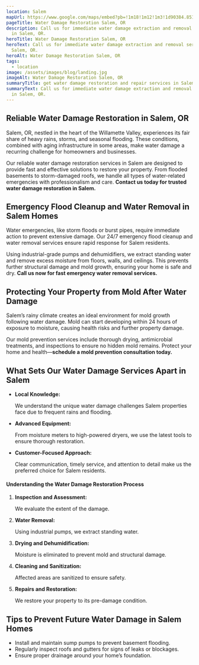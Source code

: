 ```yaml
---
location: Salem
mapUrl: https://www.google.com/maps/embed?pb=!1m18!1m12!1m3!1d90384.85134772409!2d-123.11077968616033!3d44.932961700137966!2m3!1f0!2f0!3f0!3m2!1i1024!2i768!4f13.1!3m3!1m2!1s0x54bffefcbc4b9c63%3A0xf93429e08f0357c2!2sSalem%2C%20OR!5e0!3m2!1sen!2sus!4v1734931195289!5m2!1sen!2sus
pageTitle: Water Damage Restoration Salem, OR
description: Call us for immediate water damage extraction and removal services
  in Salem, OR.
heroTitle: Water Damage Restoration Salem, OR
heroText: Call us for immediate water damage extraction and removal services in
  Salem, OR.
heroAlt: Water Damage Restoration Salem, OR
tags:
  - location
image: /assets/images/blog/landing.jpg
imageAlt: Water Damage Restoration Salem, OR
summaryTitle: get water damage restoration and repair services in Salem, OR
summaryText: Call us for immediate water damage extraction and removal services
  in Salem, OR.
---
```

## **Reliable Water Damage Restoration in Salem, OR**

Salem, OR, nestled in the heart of the Willamette Valley, experiences its fair share of heavy rains, storms, and seasonal flooding. These conditions, combined with aging infrastructure in some areas, make water damage a recurring challenge for homeowners and businesses.

Our reliable water damage restoration services in Salem are designed to provide fast and effective solutions to restore your property. From flooded basements to storm-damaged roofs, we handle all types of water-related emergencies with professionalism and care. **Contact us today for trusted water damage restoration in Salem.**

## **Emergency Flood Cleanup and Water Removal in Salem Homes**

Water emergencies, like storm floods or burst pipes, require immediate action to prevent extensive damage. Our 24/7 emergency flood cleanup and water removal services ensure rapid response for Salem residents.

Using industrial-grade pumps and dehumidifiers, we extract standing water and remove excess moisture from floors, walls, and ceilings. This prevents further structural damage and mold growth, ensuring your home is safe and dry. **Call us now for fast emergency water removal services.**

## **Protecting Your Property from Mold After Water Damage**

Salem’s rainy climate creates an ideal environment for mold growth following water damage. Mold can start developing within 24 hours of exposure to moisture, causing health risks and further property damage.

Our mold prevention services include thorough drying, antimicrobial treatments, and inspections to ensure no hidden mold remains. Protect your home and health—**schedule a mold prevention consultation today.**

## **What Sets Our Water Damage Services Apart in Salem**

* **Local Knowledge:**

   We understand the unique water damage challenges Salem properties face due to frequent rains and flooding.
* **Advanced Equipment:**

   From moisture meters to high-powered dryers, we use the latest tools to ensure thorough restoration.
* **Customer-Focused Approach:**

   Clear communication, timely service, and attention to detail make us the preferred choice for Salem residents.

#### **Understanding the Water Damage Restoration Process**

1. **Inspection and Assessment:**

    We evaluate the extent of the damage.
2. **Water Removal:**

    Using industrial pumps, we extract standing water.
3. **Drying and Dehumidification:**

    Moisture is eliminated to prevent mold and structural damage.
4. **Cleaning and Sanitization:**

    Affected areas are sanitized to ensure safety.
5. **Repairs and Restoration:**

    We restore your property to its pre-damage condition.

## **Tips to Prevent Future Water Damage in Salem Homes**

* Install and maintain sump pumps to prevent basement flooding.
* Regularly inspect roofs and gutters for signs of leaks or blockages.
* Ensure proper drainage around your home’s foundation.

